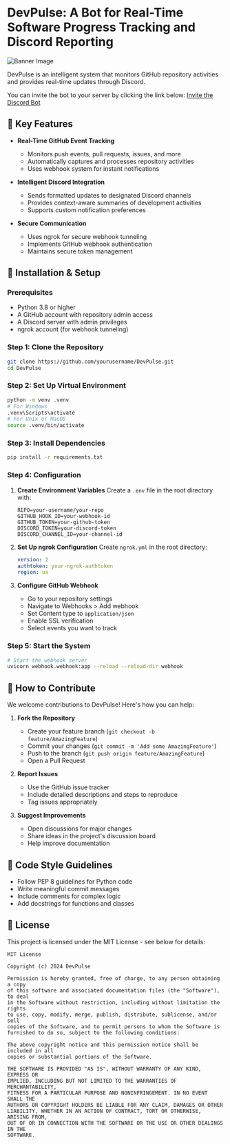 # DevPulse: A Bot for Real-Time Software Progress Tracking and Discord Reporting

![Banner Image](https://imgur.com/a/YgqgJZx)


DevPulse is an intelligent system that monitors GitHub repository activities and provides real-time updates through Discord.

You can invite the bot to your server by clicking the link below:
[Invite the Discord Bot](https://discord.com/oauth2/authorize?client_id=1370148788571738213&permissions=68608&integration_type=0&scope=bot)

## 🌟 Key Features

- **Real-Time GitHub Event Tracking**
  - Monitors push events, pull requests, issues, and more
  - Automatically captures and processes repository activities
  - Uses webhook system for instant notifications

- **Intelligent Discord Integration**
  - Sends formatted updates to designated Discord channels
  - Provides context-aware summaries of development activities
  - Supports custom notification preferences

- **Secure Communication**
  - Uses ngrok for secure webhook tunneling
  - Implements GitHub webhook authentication
  - Maintains secure token management

## 🚀 Installation & Setup

### Prerequisites
- Python 3.8 or higher
- A GitHub account with repository admin access
- A Discord server with admin privileges
- ngrok account (for webhook tunneling)

### Step 1: Clone the Repository
```bash
git clone https://github.com/yourusername/DevPulse.git
cd DevPulse
```

### Step 2: Set Up Virtual Environment
```bash
python -m venv .venv
# For Windows
.venv\Scripts\activate
# For Unix or MacOS
source .venv/bin/activate
```

### Step 3: Install Dependencies
```bash
pip install -r requirements.txt
```

### Step 4: Configuration

1. **Create Environment Variables**
   Create a `.env` file in the root directory with:
   ```env
   REPO=your-username/your-repo
   GITHUB_HOOK_ID=your-webhook-id
   GITHUB_TOKEN=your-github-token
   DISCORD_TOKEN=your-discord-token
   DISCORD_CHANNEL_ID=your-channel-id
   ```

2. **Set Up ngrok Configuration**
   Create `ngrok.yml` in the root directory:
   ```yaml
   version: 2
   authtoken: your-ngrok-authtoken
   region: us
   ```

3. **Configure GitHub Webhook**
   - Go to your repository settings
   - Navigate to Webhooks > Add webhook
   - Set Content type to `application/json`
   - Enable SSL verification
   - Select events you want to track

### Step 5: Start the System
```bash
# Start the webhook server
uvicorn webhook.webhook:app --reload --reload-dir webhook
```

## 🤝 How to Contribute

We welcome contributions to DevPulse! Here's how you can help:

1. **Fork the Repository**
   - Create your feature branch (`git checkout -b feature/AmazingFeature`)
   - Commit your changes (`git commit -m 'Add some AmazingFeature'`)
   - Push to the branch (`git push origin feature/AmazingFeature`)
   - Open a Pull Request

2. **Report Issues**
   - Use the GitHub issue tracker
   - Include detailed descriptions and steps to reproduce
   - Tag issues appropriately

3. **Suggest Improvements**
   - Open discussions for major changes
   - Share ideas in the project's discussion board
   - Help improve documentation

## 📝 Code Style Guidelines

- Follow PEP 8 guidelines for Python code
- Write meaningful commit messages
- Include comments for complex logic
- Add docstrings for functions and classes

## 📄 License

This project is licensed under the MIT License - see below for details:

```
MIT License

Copyright (c) 2024 DevPulse

Permission is hereby granted, free of charge, to any person obtaining a copy
of this software and associated documentation files (the "Software"), to deal
in the Software without restriction, including without limitation the rights
to use, copy, modify, merge, publish, distribute, sublicense, and/or sell
copies of the Software, and to permit persons to whom the Software is
furnished to do so, subject to the following conditions:

The above copyright notice and this permission notice shall be included in all
copies or substantial portions of the Software.

THE SOFTWARE IS PROVIDED "AS IS", WITHOUT WARRANTY OF ANY KIND, EXPRESS OR
IMPLIED, INCLUDING BUT NOT LIMITED TO THE WARRANTIES OF MERCHANTABILITY,
FITNESS FOR A PARTICULAR PURPOSE AND NONINFRINGEMENT. IN NO EVENT SHALL THE
AUTHORS OR COPYRIGHT HOLDERS BE LIABLE FOR ANY CLAIM, DAMAGES OR OTHER
LIABILITY, WHETHER IN AN ACTION OF CONTRACT, TORT OR OTHERWISE, ARISING FROM,
OUT OF OR IN CONNECTION WITH THE SOFTWARE OR THE USE OR OTHER DEALINGS IN THE
SOFTWARE.
``` 
